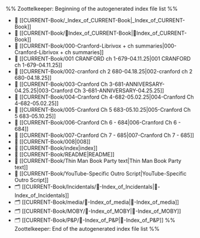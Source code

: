 %% Zoottelkeeper: Beginning of the autogenerated index file list  %%
- 📄 [[CURRENT-Book/_Index_of_CURRENT-Book|_Index_of_CURRENT-Book]]
- 📄 [[CURRENT-Book/🧠Index_of_CURRENT-Book|🧠Index_of_CURRENT-Book]]
- 📄 [[CURRENT-Book/000-Cranford-Librivox + ch summaries|000-Cranford-Librivox + ch summaries]]
- 📄 [[CURRENT-Book/001 CRANFORD ch 1-679-04.11.25|001 CRANFORD ch 1-679-04.11.25]]
- 📄 [[CURRENT-Book/002-cranford ch 2 680-04.18.25|002-cranford ch 2 680-04.18.25]]
- 📄 [[CURRENT-Book/003-Cranford Ch 3-681-ANNIVERSARY-04.25.25|003-Cranford Ch 3-681-ANNIVERSARY-04.25.25]]
- 📄 [[CURRENT-Book/004-Cranford Ch 4-682-05.02.25|004-Cranford Ch 4-682-05.02.25]]
- 📄 [[CURRENT-Book/005-Cranford Ch 5 683-05.10.25|005-Cranford Ch 5 683-05.10.25]]
- 📄 [[CURRENT-Book/006-Cranford Ch 6 - 684|006-Cranford Ch 6 - 684]]
- 📄 [[CURRENT-Book/007-Cranford Ch 7 - 685|007-Cranford Ch 7 - 685]]
- 📄 [[CURRENT-Book/008|008]]
- 📄 [[CURRENT-Book/index|index]]
- 📄 [[CURRENT-Book/README|README]]
- 📄 [[CURRENT-Book/Thin Man Book Party text|Thin Man Book Party text]]
- 📄 [[CURRENT-Book/YouTube-Specific Outro Script|YouTube-Specific Outro Script]]
- 🗂️ [[CURRENT-Book/Incidentals/🧠-Index_of_Incidentals|🧠-Index_of_Incidentals]]
- 🗂️ [[CURRENT-Book/media/🧠-Index_of_media|🧠-Index_of_media]]
- 🗂️ [[CURRENT-Book/MOBY/🧠-Index_of_MOBY|🧠-Index_of_MOBY]]
- 🗂️ [[CURRENT-Book/P&P/🧠-Index_of_P&P|🧠-Index_of_P&P]]
%% Zoottelkeeper: End of the autogenerated index file list  %%
